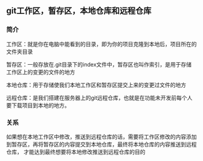## git工作区，暂存区，本地仓库和远程仓库

### 简介

工作区：就是你在电脑中能看到的目录，即为你的项目克隆到本地后，项目所在的文件夹目录

暂存区：一般存放在.git目录下的index文件中，暂存区也叫作索引，是用于存储工作区上的变更的文件的地方

本地仓库：用于存储使我们本地工作区和暂存区提交上来的变更过文件的地方

远程仓库：是我们搭建在服务器上的git远程仓库，也就是在功能未开发前每个人要下载项目到本地的地方。

### 关系

如果想在本地工作区中修改，推送到远程仓库的话，需要将工作区修改的内容添加到暂存区，再将暂存区的内容提交到本地仓库，最终将本地仓库的内容推送到远程仓库， 才能达到最终想要将本地修改推送到远程仓库的目的